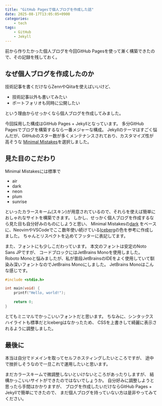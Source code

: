 ```yaml
---
title: "GitHub Pagesで個人ブログを作成した話"
date: 2025-08-17T13:05:05+0900
categories:
    - tech
tags:
    - GitHub
    - Jekyll
---
```


前から作りたかった個人ブログを今回GitHub Pagesを使って漸く構築できたので、その記録を残しておく。

## なぜ個人ブログを作成したのか
技術記事を書くだけならZennやQiitaを使えばいいけど、
- 技術記事以外も書いてみたい
- ポートフォリオも同時に公開したい

という理由からせっかくなら個人ブログを作成してみました。

今回採用した構成はGitHub Pages + Jekyllとなっています。
多分GitHub Pagesでブログを構築するなら一番メジャーな構成。
Jekyllのテーマはすごく悩んだが、GitHubのスター数が多くメンテナンスされており、カスタマイズ性が高そうな
[Minimal Mistakes][1]を選択しました。

## 見た目のこだわり
Minimal Mistakesには標準で
- air
- dark
- neon
- plum
- sunrise

といったカラースキーム(スキン)が用意されているので、それらを使えば簡単におしゃれなサイトを構築できます。
しかし、せっかく個人ブログを作成するなら見た目も自分好みのものにしようと思い、
Minimal Mistakesの[dark](https://mmistakes.github.io/minimal-mistakes/docs/configuration/#dark-skin-dark)
をベースに、NeovimやVSCodeでここ数年使い続けている[Iceberg][2]の色を参考に作成しました。
ちゃんとリスペクトを込めてフッターに表記してます。

また、フォントにも少しこだわっています。
本文のフォントは安定のNoto Sans JPですが、
コードブロックにはJetBrains Monoを使用しました。
Roboto Monoと悩みましたが、私が普段JetBrainsのIDEをよく使用していて馴染み深いフォントなのでJetBrains Monoにしました。
JetBrains Monoはこんな感じです。
```c
#include <stdio.h>

int main(void) {
    printf("Hello, world!");
    
    return 0;
}
```

とてもミニマルでかっこいいフォントだと思います。
ちなみに、シンタックスハイライトも標準だとIcebergはなかったため、
CSSを上書きして綺麗に表示されるように調整しました。

## 最後に
本当は自分でドメインを取ってセルフホスティングしたいところですが、
途中で挫折しそうなので一旦これで運用したいと思います。

まだカラースキームで微調整しないといけないところがあったりしますが、
結構かっこいいサイトができたのではないでしょうか。
自分好みに調整しようと思ったら手間はかかりますが、
ブログを作成したいだけならGitHub Pages + Jekyllで簡単にできたので、
まだ個人ブログを持っていない方は是非やってみてください。



[1]: https://github.com/mmistakes/minimal-mistakes
[2]: https://github.com/cocopon/iceberg.vim